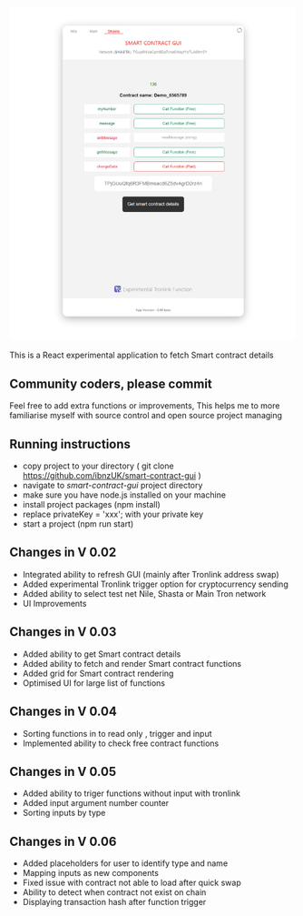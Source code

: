 ![Preview](src/assets/screenshot.png)

This is a React experimental application to fetch Smart contract details

## Community coders, please commit

Feel free to add extra functions or improvements, This helps me to more familiarise myself with source control and open source project managing

## Running instructions

- copy project to your directory ( git clone https://github.com/ibnzUK/smart-contract-gui )
- navigate to _smart-contract-gui_ project directory
- make sure you have node.js installed on your machine
- install project packages (npm install)
- replace privateKey = 'xxx'; with your private key
- start a project (npm run start)


## Changes in V 0.02

- Integrated ability to refresh GUI (mainly after Tronlink address swap)
- Added experimental Tronlink trigger option for cryptocurrency sending
- Added ability to select test net Nile, Shasta or Main Tron network
- UI Improvements

## Changes in V 0.03

- Added ability to get Smart contract details
- Added ability to fetch and render Smart contract functions
- Added grid for Smart contract rendering
- Optimised UI for large list of functions

## Changes in V 0.04

- Sorting functions in to read only , trigger and input
- Implemented ability to check free contract functions 

## Changes in V 0.05

- Added ability to triger functions without input with tronlink
- Added input argument number counter
- Sorting inputs by type


## Changes in V 0.06

- Added placeholders for user to identify type and name
- Mapping inputs as new components 
- Fixed issue with contract not able to load after quick swap
- Ability to detect when contract not exist on chain
- Displaying transaction hash after function trigger

